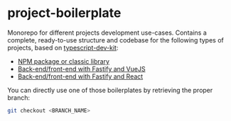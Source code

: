 # project-boilerplate

Monorepo for different projects development use-cases. Contains a complete, ready-to-use structure and codebase for the following types of projects, based on [typescript-dev-kit](https://github.com/openizr/typescript-dev-kit):

- [NPM package or classic library](https://github.com/openizr/project-boilerplate/tree/npm-package)
- [Back-end/front-end with Fastify and VueJS](https://github.com/openizr/project-boilerplate/tree/fastify-vue)
- [Back-end/front-end with Fastify and React](https://github.com/openizr/project-boilerplate/tree/fastify-react)

You can directly use one of those boilerplates by retrieving the proper branch:

```bash
git checkout <BRANCH_NAME>
```
